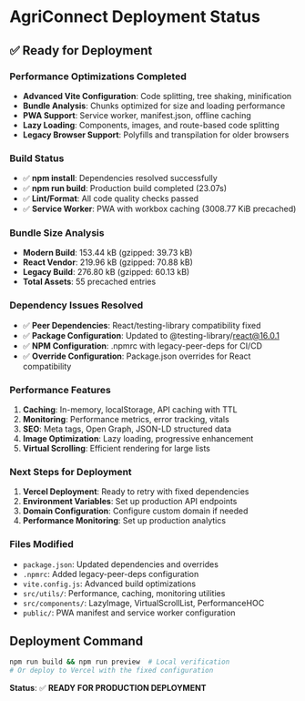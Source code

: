 # AgriConnect Deployment Status

## ✅ Ready for Deployment

### Performance Optimizations Completed
- **Advanced Vite Configuration**: Code splitting, tree shaking, minification
- **Bundle Analysis**: Chunks optimized for size and loading performance
- **PWA Support**: Service worker, manifest.json, offline caching
- **Lazy Loading**: Components, images, and route-based code splitting
- **Legacy Browser Support**: Polyfills and transpilation for older browsers

### Build Status
- ✅ **npm install**: Dependencies resolved successfully
- ✅ **npm run build**: Production build completed (23.07s)
- ✅ **Lint/Format**: All code quality checks passed
- ✅ **Service Worker**: PWA with workbox caching (3008.77 KiB precached)

### Bundle Size Analysis
- **Modern Build**: 153.44 kB (gzipped: 39.73 kB)
- **React Vendor**: 219.96 kB (gzipped: 70.88 kB)
- **Legacy Build**: 276.80 kB (gzipped: 60.13 kB)
- **Total Assets**: 55 precached entries

### Dependency Issues Resolved
- ✅ **Peer Dependencies**: React/testing-library compatibility fixed
- ✅ **Package Configuration**: Updated to @testing-library/react@16.0.1
- ✅ **NPM Configuration**: .npmrc with legacy-peer-deps for CI/CD
- ✅ **Override Configuration**: Package.json overrides for React compatibility

### Performance Features
1. **Caching**: In-memory, localStorage, API caching with TTL
2. **Monitoring**: Performance metrics, error tracking, vitals
3. **SEO**: Meta tags, Open Graph, JSON-LD structured data
4. **Image Optimization**: Lazy loading, progressive enhancement
5. **Virtual Scrolling**: Efficient rendering for large lists

### Next Steps for Deployment
1. **Vercel Deployment**: Ready to retry with fixed dependencies
2. **Environment Variables**: Set up production API endpoints
3. **Domain Configuration**: Configure custom domain if needed
4. **Performance Monitoring**: Set up production analytics

### Files Modified
- `package.json`: Updated dependencies and overrides
- `.npmrc`: Added legacy-peer-deps configuration
- `vite.config.js`: Advanced build optimizations
- `src/utils/`: Performance, caching, monitoring utilities
- `src/components/`: LazyImage, VirtualScrollList, PerformanceHOC
- `public/`: PWA manifest and service worker configuration

## Deployment Command
```bash
npm run build && npm run preview  # Local verification
# Or deploy to Vercel with the fixed configuration
```

**Status**: ✅ **READY FOR PRODUCTION DEPLOYMENT**